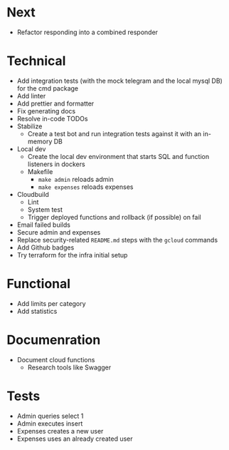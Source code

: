 # Next

- Refactor responding into a combined responder

# Technical

- Add integration tests (with the mock telegram and the local mysql DB) for the cmd package
- Add linter
- Add prettier and formatter
- Fix generating docs
- Resolve in-code TODOs
- Stabilize
    - Create a test bot and run integration tests against it with an in-memory DB
- Local dev
    - Create the local dev environment that starts SQL and function listeners in dockers
    - Makefile
        - `make admin` reloads admin
        - `make expenses` reloads expenses
- Cloudbuild
    - Lint
    - System test
    - Trigger deployed functions and rollback (if possible) on fail
- Email failed builds
- Secure admin and expenses
- Replace security-related `README.md` steps with the `gcloud` commands
- Add Github badges
- Try terraform for the infra initial setup


# Functional

- Add limits per category
- Add statistics

# Documenration

- Document cloud functions
    - Research tools like Swagger

# Tests

- Admin queries select 1
- Admin executes insert
- Expenses creates a new user
- Expenses uses an already created user
